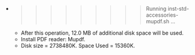 * >>>>>>>>> Running inst-std-accessories-mupdf.sh ...
  * After this operation, 12.0 MB of additional disk space will be used.
  * Install PDF reader: Mupdf.
  * Disk size = 2738480K. Space Used = 15360K.

